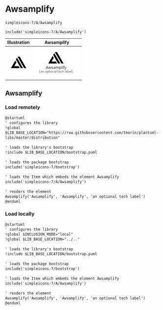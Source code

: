 # Awsamplify


```text
simpleicons-7/A/Awsamplify
```

```text
include('simpleicons-7/A/Awsamplify')
```



| Illustration | Awsamplify |
| :---: | :---: |
| ![illustration for Illustration](../../simpleicons-7/A/Awsamplify.png) | ![illustration for Awsamplify](../../simpleicons-7/A/Awsamplify.Local.png) |




## Awsamplify

### Load remotely
```plantuml
@startuml
' configures the library
!global $LIB_BASE_LOCATION="https://raw.githubusercontent.com/tmorin/plantuml-libs/master/distribution"

' loads the library's bootstrap
!include $LIB_BASE_LOCATION/bootstrap.puml

' loads the package bootstrap
include('simpleicons-7/bootstrap')

' loads the Item which embeds the element Awsamplify
include('simpleicons-7/A/Awsamplify')

' renders the element
Awsamplify('Awsamplify', 'Awsamplify', 'an optional tech label')
@enduml
```

### Load locally
```plantuml
@startuml
' configures the library
!global $INCLUSION_MODE="local"
!global $LIB_BASE_LOCATION="../.."

' loads the library's bootstrap
!include $LIB_BASE_LOCATION/bootstrap.puml

' loads the package bootstrap
include('simpleicons-7/bootstrap')

' loads the Item which embeds the element Awsamplify
include('simpleicons-7/A/Awsamplify')

' renders the element
Awsamplify('Awsamplify', 'Awsamplify', 'an optional tech label')
@enduml
```

